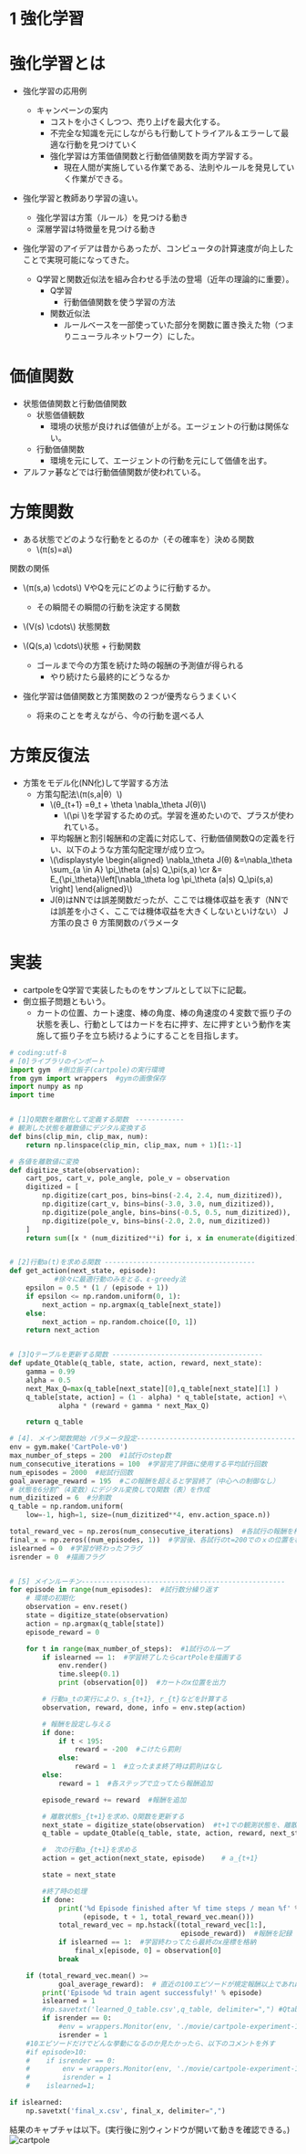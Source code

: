 <script type="text/x-mathjax-config">MathJax.Hub.Config({tex2jax:{inlineMath:[['\$','\$'],['\\(','\\)']],processEscapes:true},CommonHTML: {matchFontHeight:false}});</script>
<script type="text/javascript" async src="https://cdnjs.cloudflare.com/ajax/libs/mathjax/2.7.1/MathJax.js?config=TeX-MML-AM_CHTML"></script>

1 強化学習
==========

# 強化学習とは
- 強化学習の応用例
  - キャンペーンの案内
    - コストを小さくしつつ、売り上げを最大化する。
    - 不完全な知識を元にしながらも行動してトライアル＆エラーして最適な行動を見つけていく
    - 強化学習は方策価値関数と行動価値関数を両方学習する。
      - 現在人間が実施している作業である、法則やルールを発見していく作業ができる。

- 強化学習と教師あり学習の違い。
  - 強化学習は方策（ルール）を見つける動き
  - 深層学習は特徴量を見つける動き

- 強化学習のアイデアは昔からあったが、コンピュータの計算速度が向上したことで実現可能になってきた。
  - Q学習と関数近似法を組み合わせる手法の登場（近年の理論的に重要）。
    - Q学習
      - 行動価値関数を使う学習の方法
    - 関数近似法
      - ルールベースを一部使っていた部分を関数に置き換えた物（つまりニューラルネットワーク）にした。


# 価値関数
- 状態価値関数と行動価値関数
  - 状態価値観数
    - 環境の状態が良ければ価値が上がる。エージェントの行動は関係ない。
  - 行動価値関数
    - 環境を元にして、エージェントの行動を元にして価値を出す。
- アルファ碁などでは行動価値関数が使われている。
# 方策関数
- ある状態でどのような行動をとるのか（その確率を）決める関数
  - \\\(π(s)=a\\\)

関数の関係
- \\\(π(s,a) \cdots\\\) VやQを元にどのように行動するか。
  - その瞬間その瞬間の行動を決定する関数
- \\\(V(s) \cdots\\\) 状態関数
- \\\(Q(s,a) \cdots\\\)状態 + 行動関数
  - ゴールまで今の方策を続けた時の報酬の予測値が得られる
    - やり続けたら最終的にどうなるか

- 強化学習は価値関数と方策関数の２つが優秀ならうまくいく
  - 将来のことを考えながら、今の行動を選べる人


# 方策反復法
- 方策をモデル化(NN化)して学習する方法
  - 方策勾配法\\\(π(s,a|θ）\\\)
    - \\\(θ_{t+1} =θ_t + \theta \nabla_\theta J(θ)\\\)
      - \\\(\pi \\\)を学習するための式。学習を進めたいので、プラスが使われている。
    - 平均報酬と割引報酬和の定義に対応して、行動価値関数Qの定義を行い、以下のような方策勾配定理が成り立つ。
    - \\\(\displaystyle \begin{aligned} \nabla_\theta J(θ) &=\nabla_\theta \sum_{a \in A} \pi_\theta (a|s) Q_\pi(s,a) \cr &= E_{\pi_\theta}\left[\nabla_\theta log \pi_\theta (a|s) Q_\pi(s,a) \right] \end{aligned}\\\)
    - J(θ)はNNでは誤差関数だったが、ここでは機体収益を表す（NNでは誤差を小さく、ここでは機体収益を大きくしないといけない）
J 方策の良さ
θ 方策関数のパラメータ


# 実装
- cartpoleをQ学習で実装したものをサンプルとして以下に記載。
- 倒立振子問題ともいう。
  - カートの位置、カート速度、棒の角度、棒の角速度の４変数で振り子の状態を表し、行動としてはカードを右に押す、左に押すという動作を実施して振り子を立ち続けるようにすることを目指します。
  
```python
# coding:utf-8
# [0]ライブラリのインポート
import gym  #倒立振子(cartpole)の実行環境
from gym import wrappers  #gymの画像保存
import numpy as np
import time


# [1]Q関数を離散化して定義する関数　------------
# 観測した状態を離散値にデジタル変換する
def bins(clip_min, clip_max, num):
    return np.linspace(clip_min, clip_max, num + 1)[1:-1]

# 各値を離散値に変換
def digitize_state(observation):
    cart_pos, cart_v, pole_angle, pole_v = observation
    digitized = [
        np.digitize(cart_pos, bins=bins(-2.4, 2.4, num_dizitized)),
        np.digitize(cart_v, bins=bins(-3.0, 3.0, num_dizitized)),
        np.digitize(pole_angle, bins=bins(-0.5, 0.5, num_dizitized)),
        np.digitize(pole_v, bins=bins(-2.0, 2.0, num_dizitized))
    ]
    return sum([x * (num_dizitized**i) for i, x in enumerate(digitized)])


# [2]行動a(t)を求める関数 -------------------------------------
def get_action(next_state, episode):
           #徐々に最適行動のみをとる、ε-greedy法
    epsilon = 0.5 * (1 / (episode + 1))
    if epsilon <= np.random.uniform(0, 1):
        next_action = np.argmax(q_table[next_state])
    else:
        next_action = np.random.choice([0, 1])
    return next_action


# [3]Qテーブルを更新する関数 -------------------------------------
def update_Qtable(q_table, state, action, reward, next_state):
    gamma = 0.99
    alpha = 0.5
    next_Max_Q=max(q_table[next_state][0],q_table[next_state][1] )
    q_table[state, action] = (1 - alpha) * q_table[state, action] +\
            alpha * (reward + gamma * next_Max_Q)

    return q_table

# [4]. メイン関数開始 パラメータ設定--------------------------------------------------------
env = gym.make('CartPole-v0')
max_number_of_steps = 200  #1試行のstep数
num_consecutive_iterations = 100  #学習完了評価に使用する平均試行回数
num_episodes = 2000  #総試行回数
goal_average_reward = 195  #この報酬を超えると学習終了（中心への制御なし）
# 状態を6分割^（4変数）にデジタル変換してQ関数（表）を作成
num_dizitized = 6  #分割数
q_table = np.random.uniform(
    low=-1, high=1, size=(num_dizitized**4, env.action_space.n))

total_reward_vec = np.zeros(num_consecutive_iterations)  #各試行の報酬を格納
final_x = np.zeros((num_episodes, 1))  #学習後、各試行のt=200でのｘの位置を格納
islearned = 0  #学習が終わったフラグ
isrender = 0  #描画フラグ


# [5] メインルーチン--------------------------------------------------
for episode in range(num_episodes):  #試行数分繰り返す
    # 環境の初期化
    observation = env.reset()
    state = digitize_state(observation)
    action = np.argmax(q_table[state])
    episode_reward = 0

    for t in range(max_number_of_steps):  #1試行のループ
        if islearned == 1:  #学習終了したらcartPoleを描画する
            env.render()
            time.sleep(0.1)
            print (observation[0])  #カートのx位置を出力

        # 行動a_tの実行により、s_{t+1}, r_{t}などを計算する
        observation, reward, done, info = env.step(action)

        # 報酬を設定し与える
        if done:
            if t < 195:
                reward = -200  #こけたら罰則
            else:
                reward = 1  #立ったまま終了時は罰則はなし
        else:
            reward = 1  #各ステップで立ってたら報酬追加

        episode_reward += reward  #報酬を追加

        # 離散状態s_{t+1}を求め、Q関数を更新する
        next_state = digitize_state(observation)  #t+1での観測状態を、離散値に変換
        q_table = update_Qtable(q_table, state, action, reward, next_state)

        #  次の行動a_{t+1}を求める 
        action = get_action(next_state, episode)    # a_{t+1} 

        state = next_state

        #終了時の処理
        if done:
            print('%d Episode finished after %f time steps / mean %f' %
                  (episode, t + 1, total_reward_vec.mean()))
            total_reward_vec = np.hstack((total_reward_vec[1:],
                                          episode_reward))  #報酬を記録
            if islearned == 1:  #学習終わってたら最終のx座標を格納
                final_x[episode, 0] = observation[0]
            break

    if (total_reward_vec.mean() >=
            goal_average_reward):  # 直近の100エピソードが規定報酬以上であれば成功
        print('Episode %d train agent successfuly!' % episode)
        islearned = 1
        #np.savetxt('learned_Q_table.csv',q_table, delimiter=",") #Qtableの保存する場合
        if isrender == 0:
            #env = wrappers.Monitor(env, './movie/cartpole-experiment-1') #動画保存する場合
            isrender = 1
    #10エピソードだけでどんな挙動になるのか見たかったら、以下のコメントを外す
    #if episode>10:
    #    if isrender == 0:
    #        env = wrappers.Monitor(env, './movie/cartpole-experiment-1') #動画保存する場合
    #        isrender = 1
    #    islearned=1;

if islearned:
    np.savetxt('final_x.csv', final_x, delimiter=",")

```

結果のキャプチャは以下。(実行後に別ウィンドウが開いて動きを確認できる。)
![cartpole](./imgs/cartpole.png)